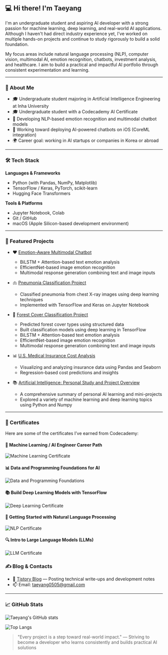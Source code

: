 ## 💻 Hi there! I'm Taeyang

I'm an undergraduate student and aspiring AI developer with a strong passion for machine learning, deep learning, and real-world AI applications. Although I haven't had direct industry experience yet, I’ve worked on multiple hands-on projects and continue to study rigorously to build a solid foundation.

My focus areas include natural language processing (NLP), computer vision, multimodal AI, emotion recognition, chatbots, investment analysis, and healthcare. I aim to build a practical and impactful AI portfolio through consistent experimentation and learning.

---

### 🚀 About Me

* 🎓 Undergraduate student majoring in Artificial Intelligence Engineering at Inha University 
* 🎓 Undergraduate student with a Codecademy AI Certificate
* 🧠 Developing NLP-based emotion recognition and multimodal chatbot models
* 📱 Working toward deploying AI-powered chatbots on iOS (CoreML integration)
* 🌍 Career goal: working in AI startups or companies in Korea or abroad

---

### 🛠 Tech Stack

**Languages & Frameworks**

* Python (with Pandas, NumPy, Matplotlib)
* TensorFlow / Keras, PyTorch, scikit-learn
* Hugging Face Transformers

**Tools & Platforms**

* Jupyter Notebook, Colab
* Git / GitHub
* macOS (Apple Silicon-based development environment)

---

### 📌 Featured Projects

* ❤️ [Emotion-Aware Multimodal Chatbot](https://github.com/taeyang0505/Emotion_Aware_Multimodal_Chatbot_Project_Text_Image_and_Response_Generation)

  * BiLSTM + Attention-based text emotion analysis
  * EfficientNet-based image emotion recognition
  * Multimodal response generation combining text and image inputs

* 🫁 [Pneumonia Classification Project](https://github.com/taeyang0505/Pneumonia-Classification-Project)

  * Classified pneumonia from chest X-ray images using deep learning techniques
  * Implemented with TensorFlow and Keras on Jupyter Notebook

* 🌲 [Forest Cover Classification Project](https://github.com/taeyang0505/Forest_Cover_Classification_Project)

  * Predicted forest cover types using structured data
  * Built classification models using deep learning in TensorFlow
  * BiLSTM + Attention-based text emotion analysis
  * EfficientNet-based image emotion recognition
  * Multimodal response generation combining text and image inputs

* 📊 [U.S. Medical Insurance Cost Analysis](https://github.com/taeyang0505/us-medical-insurance-analysis-project)

  * Visualizing and analyzing insurance data using Pandas and Seaborn
  * Regression-based cost predictions and insights

* 📚 [Artificial Intelligence: Personal Study and Project Overview](https://github.com/taeyang0505/Artificial_Intelligence_Personal_Study_and_Brief_Project_Overview)

  * A comprehensive summary of personal AI learning and mini-projects
  * Explored a variety of machine learning and deep learning topics using Python and Numpy
---

### 📜 Certificates

Here are some of the certificates I’ve earned from Codecademy:

#### 🧠 Machine Learning / AI Engineer Career Path
![Machine Learning Certificate](./Machine_Learning_AI_Engineer_Career_Path.png)

#### 📊 Data and Programming Foundations for AI
![Data and Programming Foundations](./Data_and_Programming_Foundations_for_AI.png)

#### 📚 Build Deep Learning Models with TensorFlow
![Deep Learning Certificate](./Build_Deep_Learning_Models_with_TensorFlow.png)

#### 💬 Getting Started with Natural Language Processing
![NLP Certificate](./Getting_Started_with_NLP.png)

#### 🔍 Intro to Large Language Models (LLMs)
![LLM Certificate](./Intro_to_LLMs.png)

### ✍ Blog & Contacts

* 📝 [Tistory Blog](https://taeyang4208.tistory.com) — Posting technical write-ups and development notes
* 📫 Email: [taeyang0505@gmail.com](mailto:taeyang0505@gmail.com)

---

### 📈 GitHub Stats

![Taeyang's GitHub stats](https://github-readme-stats.vercel.app/api?username=taeyang0505&show_icons=true&theme=default)

![Top Langs](https://github-readme-stats.vercel.app/api/top-langs/?username=taeyang0505&layout=compact&langs_count=6&theme=default)

> "Every project is a step toward real-world impact."
> — Striving to become a developer who learns consistently and builds practical AI solutions 
